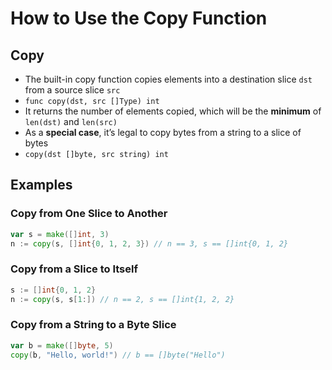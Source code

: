 # How to Use the Copy Function

## Copy

* The built-in copy function copies elements into a destination slice `dst` from a source slice `src`
* `func copy(dst, src []Type) int`
* It returns the number of elements copied, which will be the **minimum** of `len(dst)` and `len(src)`
* As a **special case**, it’s legal to copy bytes from a string to a slice of bytes
* `copy(dst []byte, src string) int`

## Examples

### Copy from One Slice to Another

```go
var s = make([]int, 3)
n := copy(s, []int{0, 1, 2, 3}) // n == 3, s == []int{0, 1, 2}
```

### Copy from a Slice to Itself

```go
s := []int{0, 1, 2}
n := copy(s, s[1:]) // n == 2, s == []int{1, 2, 2}
```

### Copy from a String to a Byte Slice

```go
var b = make([]byte, 5)
copy(b, "Hello, world!") // b == []byte("Hello")
```
